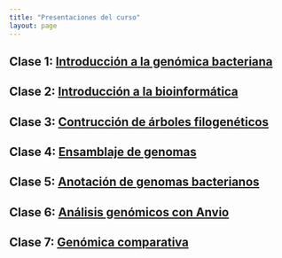 ```yaml
---
title: "Presentaciones del curso"
layout: page
---
```

 
## Clase 1: [Introducción a la genómica bacteriana] 
## Clase 2: [Introducción a la bioinformática]
## Clase 3: [Contrucción de árboles filogenéticos]
## Clase 4: [Ensamblaje de genomas]
## Clase 5: [Anotación de genomas bacterianos]
## Clase 6: [Análisis genómicos con Anvio]
## Clase 7: [Genómica comparativa]
[Introducción a la genómica bacteriana]: https://github.com/braddmg/GenPro/raw/main/Clases/Clase_1.pdf
[Introducción a la bioinformática]:   https://github.com/braddmg/GenPro/raw/main/Clases/Clase%202.pdf
[Contrucción de árboles filogenéticos]:   https://github.com/braddmg/GenPro/raw/main/Clases/Clase%203.pdf
[Ensamblaje de genomas]:   https://github.com/braddmg/GenPro/raw/main/Clases/Clase%204.pdf
[Anotación de genomas bacterianos]:   https://github.com/braddmg/GenPro/raw/main/Clases/Clase%205.pdf
[Análisis genómicos con Anvio]:   https://github.com/braddmg/GenPro/raw/main/Clases/Clase%206.pdf
[Genómica comparativa]:   https://github.com/braddmg/GenPro/raw/main/Clases/Clase%207.pdf


[jekyll-talk]: https://talk.jekyllrb.com/

